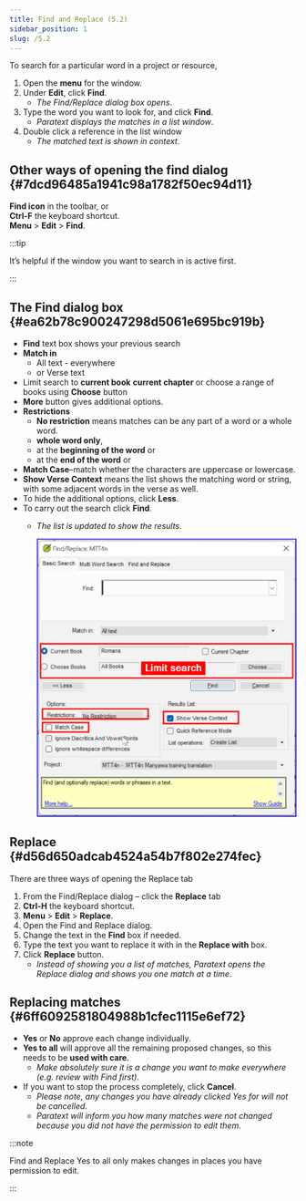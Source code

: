 ```yaml
---
title: Find and Replace (5.2)
sidebar_position: 1
slug: /5.2
---
```




To search for a particular word in a project or resource,

1. Open the **menu** for the window.
1. Under **Edit**, click **Find**.
	- _The Find/Replace dialog box opens_.
1. Type the word you want to look for, and click **Find**.
	- _Paratext displays the matches in a list window_.
1. Double click a reference in the list window
	- _The matched text is shown in context_.

## Other ways of opening the find dialog {#7dcd96485a1941c98a1782f50ec94d11}


**Find icon** in the toolbar, or  
**Ctrl-F** the keyboard shortcut.  
**Menu** > **Edit** > **Find**.


:::tip


It’s helpful if the window you want to search in is active first. 


:::


## The Find dialog box {#ea62b78c900247298d5061e695bc919b}

- **Find** text box shows your previous search
- **Match in**
	- All text - everywhere
	- or Verse text
- Limit search to **current book** **current chapter** or choose a range of books using **Choose** button
- **More** button gives additional options.
- **Restrictions**
	- **No restriction** means matches can be any part of a word or a whole word.
	- **whole word only**,
	- at the **beginning of the word** or
	- at the **end of the word** or
- **Match Case**–match whether the characters are uppercase or lowercase.
- **Show Verse Context** means the list shows the matching word or string, with some adjacent words in the verse as well.
- To hide the additional options, click **Less**.
- To carry out the search click **Find**.
	- _The list is updated to show the results_.

		![](./1795913897.png)


## Replace {#d56d650adcab4524a54b7f802e274fec}


There are three ways of opening the Replace tab

1. From the Find/Replace dialog – click the **Replace** tab
1. **Ctrl-H** the keyboard shortcut.
1. **Menu** > **Edit** > **Replace**.
1. Open the Find and Replace dialog.
1. Change the text in the **Find** box if needed.
1. Type the text you want to replace it with in the **Replace with** box.
1. Click **Replace** button.
	- _Instead of showing you a list of matches, Paratext opens the Replace dialog and shows you one match at a time_.

## Replacing matches {#6ff6092581804988b1cfec1115e6ef72}

- **Yes** or **No** approve each change individually.
- **Yes to all** will approve all the remaining proposed changes, so this needs to be **used with care**.
	- _Make absolutely sure it is a change you want to make everywhere (e.g. review with Find first)_.
- If you want to stop the process completely, click **Cancel**.
	- _Please note, any changes you have already clicked Yes for will not be cancelled_.
	- _Paratext will inform you how many matches were not changed because you did not have the permission to edit them_.

:::note


Find and Replace Yes to all only makes changes in places you have permission to edit. 


:::

